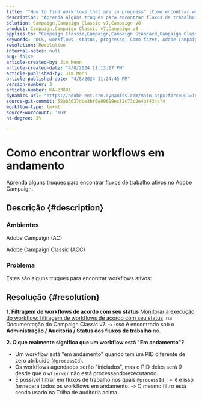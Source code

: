 ```yaml
---
title: '"How to find workflows that are in progress" (Como encontrar workflows em andamento)'
description: "Aprenda alguns truques para encontrar fluxos de trabalho ativos no Adobe Campaign."
solution: Campaign,Campaign Classic v7,Campaign v8
product: Campaign,Campaign Classic v7,Campaign v8
applies-to: "Campaign Classic,Campaign,Campaign Standard,Campaign Classic v7,Campaign v8"
keywords: "KCS, workflows, status, progresso, Como fazer, Adobe Campaign, AC, ACC, Adobe Campaign Classic"
resolution: Resolution
internal-notes: null
bug: false
article-created-by: Jim Menn
article-created-date: "4/8/2024 11:13:17 PM"
article-published-by: Jim Menn
article-published-date: "4/8/2024 11:24:45 PM"
version-number: 3
article-number: KA-23881
dynamics-url: "https://adobe-ent.crm.dynamics.com/main.aspx?forceUCI=1&pagetype=entityrecord&etn=knowledgearticle&id=224e7394-fdf5-ee11-a1fe-6045bd006268"
source-git-commit: 52ab5627dce3bf0e89619ecf2c73c2e4bf434af4
workflow-type: tm+mt
source-wordcount: '169'
ht-degree: 3%

---
```


# Como encontrar workflows em andamento


Aprenda alguns truques para encontrar fluxos de trabalho ativos no Adobe Campaign.

## Descrição {#description}


### Ambientes

Adobe Campaign (AC)

Adobe Campaign Classic (ACC)

### Problema

Estes são alguns truques para encontrar workflows ativos:


## Resolução {#resolution}


<b>1. Filtragem de workflows de acordo com seu status</b>
[Monitorar a execução do workflow: filtragem de workflows de acordo com seu status](https://experienceleague.adobe.com/docs/campaign-classic/using/automating-with-workflows/monitoring-workflows/monitoring-workflow-execution.html?lang=en#filtering-workflows-status)  na Documentação do Campaign Classic v7.
-`>`  Isso é encontrado sob o <b>Administração / Auditoria / Status dos fluxos de trabalho</b> nó.

<b>2. O que realmente significa que um workflow está &quot;Em andamento&quot;?</b>
- Um workflow está &quot;em andamento&quot; quando tem um PID diferente de zero atribuído (`@processId`).
- Os workflows agendados serão &quot;iniciados&quot;, mas o PID deles será *0* desde que o `wfserver` não está processando/executando.
- É possível filtrar em fluxos de trabalho nos quais `@processId != 0` e isso fornecerá todos os workflows em andamento.
-`>`  O mesmo filtro está sendo usado na Trilha de auditoria acima.
